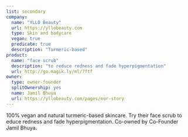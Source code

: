 ```yaml
---
list: secondary
company:
  name: "YLLO Beauty"
  url: https://yllobeauty.com
  type: Skin and bodycare
  vegan: true
  predicate: true
  description: "Turmeric-based"
product:
  name: "face scrub"
  description: "to reduce redness and fade hyperpigmentation"
  url: http://go.magik.ly/ml/7ftf
owner:
  type: owner-founder
  splitOwnership: yes
  name: Jamil Bhuya
  url: https://yllobeauty.com/pages/our-story
---
```


100% vegan and natural turmeric-based skincare. Try their face scrub to educe redness and fade hyperpigmentation. Co-owned by Co-Founder Jamil Bhuya.
